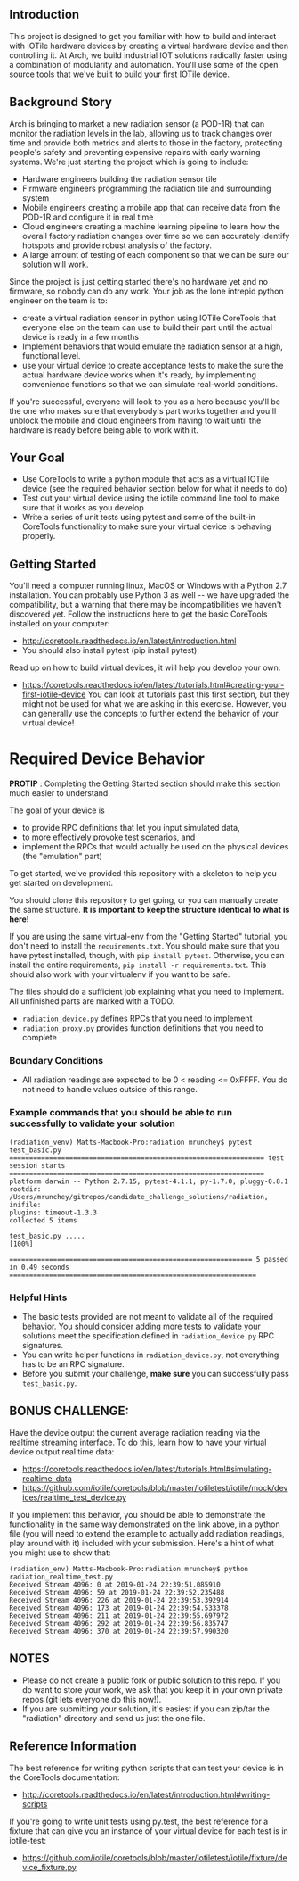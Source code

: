 ## Introduction
This project is designed to get you familiar with how to build and interact with IOTile hardware devices by creating a virtual hardware device and then controlling it. At Arch, we build industrial IOT solutions radically faster using a combination of modularity and automation. You'll use some of the open source tools that we've built to build your first IOTile device.


## Background Story
Arch is bringing to market a new radiation sensor (a POD-1R) that can monitor the radiation levels in the lab, allowing us to track changes over time and provide both metrics and alerts to those in the factory, protecting people's safety and preventing expensive repairs with early warning systems.
We're just starting the project which is going to include:

- Hardware engineers building the radiation sensor tile
- Firmware engineers programming the radiation tile and surrounding system
- Mobile engineers creating a mobile app that can receive data from the POD-1R and configure it in real time
- Cloud engineers creating a machine learning pipeline to learn how the overall factory radiation changes over time so we can accurately identify hotspots and provide robust analysis of the factory.
- A large amount of testing of each component so that we can be sure our solution will work.

Since the project is just getting started there's no hardware yet and no firmware, so nobody can do any work. Your job as the lone intrepid python engineer on the team is to:

- create a virtual radiation sensor in python using IOTile CoreTools that everyone else on the team can use to build their part until the actual device is ready in a few months
- Implement behaviors that would emulate the radiation sensor at a high, functional level.
- use your virtual device to create acceptance tests to make the sure the actual hardware device works when it's ready, by implementing convenience functions so that we can simulate real-world conditions.

If you're successful, everyone will look to you as a hero because you'll be the one who makes sure that everybody's part works together and you'll unblock the mobile and cloud engineers from having to wait until the hardware is ready before being able to work with it.

## Your Goal
- Use CoreTools to write a python module that acts as a virtual IOTile device (see the required behavior section below for what it needs to do)
- Test out your virtual device using the iotile command line tool to make sure that it works as you develop
- Write a series of unit tests using pytest and some of the built-in CoreTools functionality to make sure your virtual device is behaving properly.

## Getting Started
You'll need a computer running linux, MacOS or Windows with a Python 2.7 installation. You can probably use Python 3 as well -- we have upgraded the compatibility, but a warning that there may be incompatibilities we haven't discovered yet.
Follow the instructions here to get the basic CoreTools installed on your computer:
- http://coretools.readthedocs.io/en/latest/introduction.html
- You should also install pytest (pip install pytest)

Read up on how to build virtual devices, it will help you develop your own:
- https://coretools.readthedocs.io/en/latest/tutorials.html#creating-your-first-iotile-device
You can look at tutorials past this first section, but they might not be used for what we are asking in this exercise. However, you can generally use the concepts to further extend the behavior of your virtual device!

# Required Device Behavior
**PROTIP** : Completing the Getting Started section should make this section much easier to understand.

The goal of your device is 
- to provide RPC definitions that let you input simulated data, 
- to more effectively provoke test scenarios, and 
- implement the RPCs that would actually be used on the physical devices (the "emulation" part)

To get started, we've provided this repository with a skeleton to help you get started on development.

You should clone this repository to get going, or you can manually create the same structure. **It is important to keep the structure identical to what is here!**

If you are using the same virtual-env from the "Getting Started" tutorial, you don't need to install the `requirements.txt`. You should make sure that you have pytest installed, though, with `pip install pytest`. Otherwise, you can install the entire requirements, `pip install -r requirements.txt`. This should also work with your virtualenv if you want to be safe.

The files should do a sufficient job explaining what you need to implement. All unfinished parts are marked with a TODO.
- `radiation_device.py` defines RPCs that you need to implement
- `radiation_proxy.py` provides function definitions that you need to complete

### Boundary Conditions
- All radiation readings are expected to be 0 < reading <= 0xFFFF. You do not need to handle values outside of this range.


### Example commands that you should be able to run successfully to validate your solution
```
(radiation_venv) Matts-Macbook-Pro:radiation mrunchey$ pytest test_basic.py 
================================================================ test session starts ================================================================
platform darwin -- Python 2.7.15, pytest-4.1.1, py-1.7.0, pluggy-0.8.1
rootdir: /Users/mrunchey/gitrepos/candidate_challenge_solutions/radiation, inifile:
plugins: timeout-1.3.3
collected 5 items                                                                                                                                   

test_basic.py .....                                                                                                                           [100%]

============================================================= 5 passed in 0.49 seconds ==============================================================
```

### Helpful Hints
- The basic tests provided are not meant to validate all of the required behavior. You should consider adding more tests to validate your solutions meet the specification defined in `radiation_device.py` RPC signatures.
- You can write helper functions in `radiation_device.py`, not everything has to be an RPC signature.
- Before you submit your challenge, **make sure** you can successfully pass `test_basic.py`.




## BONUS CHALLENGE: 
Have the device output the current average radiation reading via the realtime streaming interface. To do this, learn how to have your virtual device output real time data:
- https://coretools.readthedocs.io/en/latest/tutorials.html#simulating-realtime-data
- https://github.com/iotile/coretools/blob/master/iotiletest/iotile/mock/devices/realtime_test_device.py

If you implement this behavior, you should be able to demonstrate the functionality in the same way demonstrated on the link above, in a python file (you will need to extend the example to actually add radiation readings, play around with it) included with your submission. Here's a hint of what you might use to show that:
```
(radiation_env) Matts-Macbook-Pro:radiation mrunchey$ python radiation_realtime_test.py 
Received Stream 4096: 0 at 2019-01-24 22:39:51.085910
Received Stream 4096: 59 at 2019-01-24 22:39:52.235488
Received Stream 4096: 226 at 2019-01-24 22:39:53.392914
Received Stream 4096: 173 at 2019-01-24 22:39:54.533378
Received Stream 4096: 211 at 2019-01-24 22:39:55.697972
Received Stream 4096: 292 at 2019-01-24 22:39:56.835747
Received Stream 4096: 370 at 2019-01-24 22:39:57.990320
```


## NOTES
- Please do not create a public fork or public solution to this repo. If you do want to store your work, we ask that you keep it in your own private repos (git lets everyone do this now!).
- If you are submitting your solution, it's easiest if you can zip/tar the "radiation" directory and send us just the one file.


## Reference Information
The best reference for writing python scripts that can test your device is in the CoreTools documentation:
- http://coretools.readthedocs.io/en/latest/introduction.html#writing-scripts

If you're going to write unit tests using py.test, the best reference for a fixture that can give you an instance of your virtual device for each test is in iotile-test:
- https://github.com/iotile/coretools/blob/master/iotiletest/iotile/fixture/device_fixture.py


